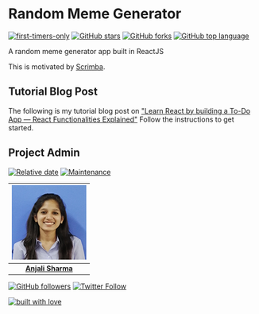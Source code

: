 # Random Meme Generator

[![first-timers-only](https://img.shields.io/badge/first--timers--only-friendly-tomato.svg?style=flat&logo=git)](https://github.com/AnjaliSharma1234/Random-meme-generator/issues) [![GitHub stars](https://img.shields.io/github/stars/AnjaliSharma1234/Random-meme-generator.svg?logo=github)](https://github.com/AnjaliSharma1234/Random-meme-generator/stargazers) [![GitHub forks](https://img.shields.io/github/forks/AnjaliSharma1234/Random-meme-generator.svg?logo=github&color=teal)](https://github.com/AnjaliSharma1234/Random-meme-generator/network) [![GitHub top language](https://img.shields.io/github/languages/top/AnjaliSharma1234/Random-meme-generator?color=yellow&logo=javascript)](https://github.com/AnjaliSharma1234/Random-meme-generator)

A random meme generator app built in ReactJS

This is motivated by [Scrimba](https://scrimba.com/).


## Tutorial Blog Post

The following is my tutorial blog post on ["Learn React by building a To-Do App — React Functionalities Explained"](https://medium.com/mobile-web-dev/learn-react-by-building-a-to-do-app-react-functionalities-explained-74f466e9396)
Follow the instructions to get started.

## Project Admin

[![Relative date](https://img.shields.io/date/1577392258?color=important&label=started&logo=github)](https://github.com/AnjaliSharma1234/) [![Maintenance](https://img.shields.io/maintenance/yes/2020?color=green&logo=github)](https://github.com/AnjaliSharma1234/)

| ![](images/anjali-sharma.png) |
| :----------------------------------------------------------: |
| **[Anjali Sharma](https://www.linkedin.com/in/anjalisharmaaa/)**  |

[![GitHub followers](https://img.shields.io/github/followers/AnjaliSharma1234.svg?label=Follow%20@AnjaliSharma1234&style=social)](https://github.com/AnjaliSharma1234/) [![Twitter Follow](https://img.shields.io/twitter/follow/AnjaliiSharmaaa?style=social)](https://twitter.com/AnjaliiSharmaaa) 

[![built with love](https://forthebadge.com/images/badges/built-with-love.svg)](https://github.com/AnjaliSharma1234/)

